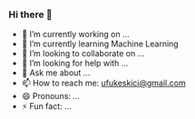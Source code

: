 ### Hi there 👋

- 🔭 I’m currently working on ...
- 🌱 I’m currently learning Machine Learning
- 👯 I’m looking to collaborate on ...
- 🤔 I’m looking for help with ...
- 💬 Ask me about ...
- 📫 How to reach me: ufukeskici@gmail.com
- 😄 Pronouns: ...
- ⚡ Fun fact: ...

